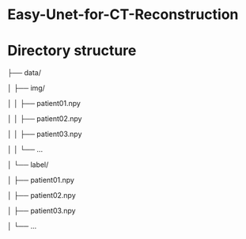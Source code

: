 # Easy-Unet-for-CT-Reconstruction

# Directory structure
├── data/

│   ├── img/

│   │   ├── patient01.npy

│   │   ├── patient02.npy

│   │   ├── patient03.npy

│   │   └── ...

│   └── label/

│       ├── patient01.npy

│       ├── patient02.npy

│       ├── patient03.npy

│       └── ...

